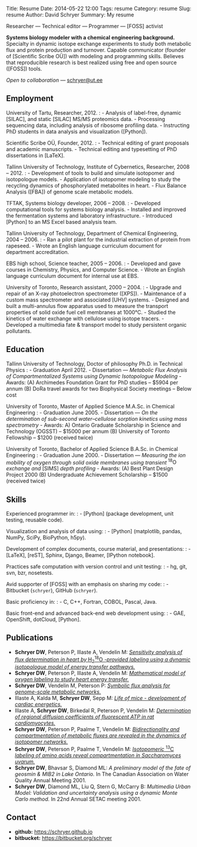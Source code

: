 Title: Resume
Date: 2014-05-22 12:00
Tags: resume
Category: resume
Slug: resume
Author: David Schryer
Summary: My resume

Researcher — Technical editor — Programmer — [FOSS] activist

**Systems biology modeler with a chemical engineering background.**
Specialty in dynamic isotope exchange experiments to study both
metabolic flux and protein production and turnover. Capable
communicator (founder of [Scientific Scribe OÜ]) with modeling and
programming skills. Believes that reproducible research is best
realized using free and open source ([FOSS]) tools.

*Open to collaboration* — <schryer@ut.ee>

## Employment

University of Tartu, Researcher, 2012.
:   -   Analysis of label-free, dynamic [SILAC], and static [SILAC]
        MS/MS proteomics data.
    -   Processing sequencing data, including analysis of ribosome profiling data.
    -   Instructing PhD students in data analysis and visualization ([Python]).

Scientific Scribe OÜ, Founder, 2012.
:   -   Technical editing of grant proposals and academic manuscripts.
    -   Technical editing and typesetting of PhD dissertations in [LaTeX].

Tallinn University of Technology, Institute of Cybernetics, Researcher, 2008 – 2012.
:   -   Development of tools to build and simulate isotopomer and
        isotopologue models.
    -   Application of isotopomer modeling to study the recycling
        dynamics of phosphorylated metabolites in heart.
    -   Flux Balance Analysis ([FBA]) of genome scale metabolic models.

TFTAK, Systems biology developer, 2006 – 2008.
:   -   Developed computational tools for systems biology analysis.
    -   Installed and improved the fermentation systems and laboratory infrastructure.
    -   Introduced [Python] to an MS Excel based analysis team.

Tallinn University of Technology, Department of Chemical Engineering, 2004 – 2006.
:   -   Ran a pilot plant for the industrial extraction of protein from
        rapeseed.
    -   Wrote an English language curriculum document for department accreditation.

EBS high school, Science teacher, 2005 – 2006.
:   -   Developed and gave courses in Chemistry, Physics, and Computer
        Science.
    -   Wrote an English language curriculum document for internal use at EBS.

University of Toronto, Research assistant, 2000 – 2004.
:   -   Upgrade and repair of an X-ray photoelectron spectrometer ([XPS]).
    -   Maintenance of a custom mass spectrometer and associated [UHV] systems.
    -   Designed and built a multi-annulus flow apparatus used to
        measure the transport properties of solid oxide fuel cell
        membranes at 1000°C.
    -   Studied the kinetics of water exchange with cellulose using isotope tracers.
    -   Developed a multimedia fate & transport model to study persistent organic pollutants.

## Education

Tallinn University of Technology, Doctor of philosophy Ph.D. in Technical Physics
:   -   Graduation April 2012.
    -   Dissertation — *Metabolic Flux Analysis of Compartmentalized
        Systems using Dynamic Isotopologue Modeling*
    -   Awards: (A) Archimedes Foundation Grant for PhD studies – \$5904
        per annum (B) DoRa travel awards for two Biophysical Society
        meetings – Below cost

University of Toronto, Master of Applied Science M.A.Sc. in Chemical Engineering
:   -   Graduation June 2005.
    -   Dissertation — *On the determination of sub-second
        water–cellulose sorption kinetics using mass spectrometry*
    -   Awards: A) Ontario Graduate Scholarship in Science and
        Technology (OGSST) – \$15000 per annum (B) University of Toronto
        Fellowship – \$1200 (received twice)

University of Toronto, Bachelor of Applied Science B.A.Sc. in Chemical Engineering
:   -   Graduation June 2000.
    -   Dissertation — *Measuring the ion mobility of oxygen through
        solid oxide membranes using transient* $^{18}\text{O}$ *exchange and* [SIMS]
        *depth profiling*
    -   Awards: (A) Best Plant Design Project 2000 (B) Undergraduate
        Achievement Scholarship – \$1500 (received twice)

## Skills

Experienced programmer in:
:   -   [Python] (package development, unit testing, reusable code).

Visualization and analysis of data using:
:   -   [Python] (matplotlib, pandas, NumPy, SciPy, BioPython, h5py).

Development of complex documents, course material, and presentations:
:   -   [LaTeX], [reST], Sphinx, Django, Beamer, [IPython notebook].

Practices safe computation with version control and unit testing:
:   -   hg, git, svn, bzr, nosetests.

Avid supporter of [FOSS] with an emphasis on sharing my code:
:   -   Bitbucket (`schryer`), GitHub (`schryer`).

Basic proficiency in:
:   -   C, C++, Fortran, COBOL, Pascal, Java.

Basic front-end and advanced back-end web development using:
:   -   GAE, OpenShift, dotCloud, [Python].

## Publications

-   **Schryer DW**, Peterson P, Illaste A, Vendelin M: [*Sensitivity analysis
    of flux determination in heart by* $\text{H}_2^{18}\text{O}$ *-provided labeling
    using a dynamic isotopologue model of energy transfer pathways.*](http://www.ploscompbiol.org/article/info%3Adoi%2F10.1371%2Fjournal.pcbi.1002795)
-   **Schryer DW**, Peterson P, Illaste A, Vendelin M: [*Mathematical model
    of oxygen labeling to study heart energy transfer.*](http://www.sciencedirect.com/science/article/pii/S0006349511021254)
-   **Schryer DW**, Vendelin M, Peterson P: [*Symbolic flux analysis for
    genome-scale metabolic networks.*](http://www.biomedcentral.com/1752-0509/5/81)
-   Illaste A, Kalda M, **Schryer DW**, Sepp M: [*Life of mice - development
    of cardiac energetics.*](http://jp.physoc.org/content/588/23/4617.long) 
-   Illaste A, **Schryer DW**, Birkedal R, Peterson P, Vendelin M:
    [*Determination of regional diffusion coefficients of fluorescent ATP
    in rat cardiomyocytes.*](http://www.sciencedirect.com/science/article/pii/S0006349509059128) 
-   **Schryer DW**, Peterson P, Paalme T, Vendelin M: [*Bidirectionality and
    compartmentation of metabolic fluxes are revealed in the dynamics of
    isotopomer networks.*](http://www.mdpi.com/1422-0067/10/4/1697)
-   **Schryer DW**, Peterson P, Paalme T, Vendelin M: [*Isotopomeric* $^{13}\text{C}$
    *labeling of amino acids reveal compartmentation in Saccharomyces
    uvarum.*](http://www.sciencedirect.com/science/article/pii/S0006349508017529) 
-   **Schryer DW**, Bhavsar S, Diamond ML: *A preliminary model of the fate
    of geosmin & MIB2 in Lake Ontario.* In The Canadian Association on
    Water Quality Annual Meeting 2001.
-   **Schryer DW**, Diamond ML, Liu Q, Stern G, McCarry B: *Multimedia Urban
    Model: Validation and uncertainty analysis using a dynamic Monte
    Carlo method.* In 22nd Annual SETAC meeting 2001.

## Contact

-   **github:** <https://schryer.github.io>
-   **bitbucket:** <https://bitbucket.org/schryer>

